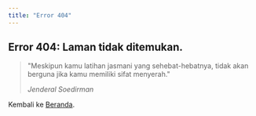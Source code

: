 ```yaml
---
title: "Error 404"
---
```

## Error 404: Laman tidak ditemukan.

> "Meskipun kamu latihan jasmani yang sehebat-hebatnya, tidak akan berguna jika kamu memiliki sifat menyerah."
> <footer><cite>Jenderal Soedirman</cite></footer>

Kembali ke [Beranda](/).
